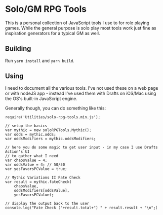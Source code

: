# Solo/GM RPG Tools

This is a personal collection of JavaScript tools I use to for role playing games. While the general purpose is solo play most tools work just fine as inspiration generators for a typical GM as well.

## Building

Run `yarn install` and `yarn build`.

## Using

I need to document all the various tools. I've not used these on a web page or with nodeJS app - instead I've used them with Drafts on iOS/Mac using the OS's built-in JavaScript engine.

Generally though, you can do something like this:

    require('Utilities/solo-rpg-tools.min.js');

	// setup the basics
	var mythic = new soloRPGTools.Mythic();
    var odds = mythic.odds;
    var oddsModifiers = mythic.oddsModifiers;
	
	// here you do some magic to get user input - in my case I use Drafts Action's UI 
	// to gather what I need
	var chaosValue = 4;
	var oddsValue = 4; // 50/50
	var yesFavorsPCValue = true;
	
	// Mythic Variations II Fate Check    
    var result = mythic.fateCheck(
    	chaosValue,
    	oddsModifiers[oddsValue],
    	yesFavorsPCValue);
    
    // display the output back to the user
    console.log("Fate Check ("+result.total+") " + result.result + "\n";)
